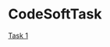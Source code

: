 # CodeSoftTask

[Task 1](https://www.figma.com/design/SpxpEgcmXK24I5kGLQ60a5/code-soft?node-id=0-1&t=XN3m5SIbKkifUvjG-1)
